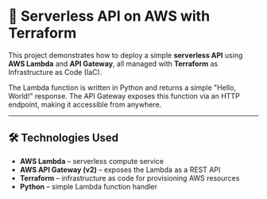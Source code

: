 # 🚀 Serverless API on AWS with Terraform

This project demonstrates how to deploy a simple **serverless API** using **AWS Lambda** and **API Gateway**, all managed with **Terraform** as Infrastructure as Code (IaC).

The Lambda function is written in Python and returns a simple "Hello, World!" response. The API Gateway exposes this function via an HTTP endpoint, making it accessible from anywhere.

---

## 🛠️ Technologies Used
- **AWS Lambda** – serverless compute service
- **AWS API Gateway (v2)** – exposes the Lambda as a REST API
- **Terraform** – infrastructure as code for provisioning AWS resources
- **Python** – simple Lambda function handler